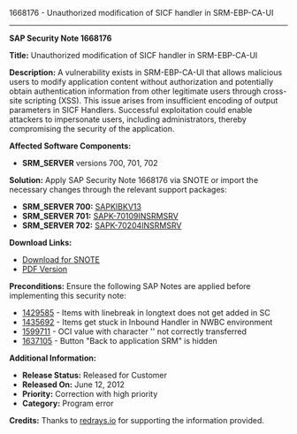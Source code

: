 1668176 - Unauthorized modification of SICF handler in SRM-EBP-CA-UI

---

**SAP Security Note 1668176**

**Title:** Unauthorized modification of SICF handler in SRM-EBP-CA-UI

**Description:**
A vulnerability exists in SRM-EBP-CA-UI that allows malicious users to modify application content without authorization and potentially obtain authentication information from other legitimate users through cross-site scripting (XSS). This issue arises from insufficient encoding of output parameters in SICF Handlers. Successful exploitation could enable attackers to impersonate users, including administrators, thereby compromising the security of the application.

**Affected Software Components:**
- **SRM_SERVER** versions 700, 701, 702

**Solution:**
Apply SAP Security Note 1668176 via SNOTE or import the necessary changes through the relevant support packages:

- **SRM_SERVER 700:** [SAPKIBKV13](https://me.sap.com/supportpackage/SAPKIBKV13)
- **SRM_SERVER 701:** [SAPK-70109INSRMSRV](https://me.sap.com/supportpackage/SAPK-70109INSRMSRV)
- **SRM_SERVER 702:** [SAPK-70204INSRMSRV](https://me.sap.com/supportpackage/SAPK-70204INSRMSRV)

**Download Links:**
- [Download for SNOTE](https://notesdownloads.sap.com/note/0040000009904752017)
- [PDF Version](https://me.sap.com/sap/support/sfm/notes/print/0001668176?language=en-US&token=99A1443ED75B0CFAA7B5AEF27F60D980)

**Preconditions:**
Ensure the following SAP Notes are applied before implementing this security note:
- [1429585](https://me.sap.com/notes/1429585) - Items with linebreak in longtext does not get added in SC
- [1435692](https://me.sap.com/notes/1435692) - Items get stuck in Inbound Handler in NWBC environment
- [1599711](https://me.sap.com/notes/1599711) - OCI value with character '\' not correctly transferred
- [1637105](https://me.sap.com/notes/1637105) - Button "Back to application SRM" is hidden

**Additional Information:**
- **Release Status:** Released for Customer
- **Released On:** June 12, 2012
- **Priority:** Correction with high priority
- **Category:** Program error

**Credits:**
Thanks to [redrays.io](https://redrays.io) for supporting the information provided.